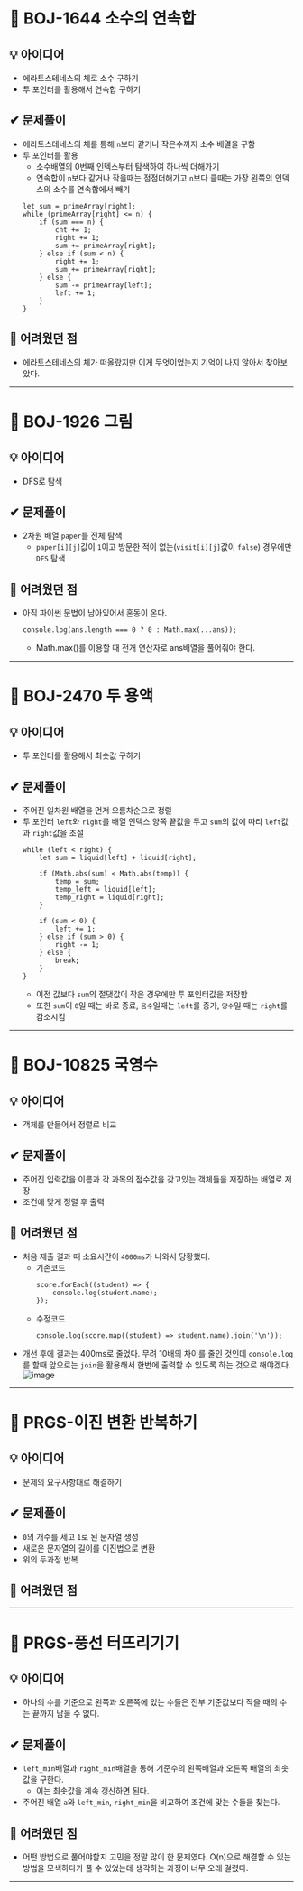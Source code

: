 # 🔎 BOJ-1644 소수의 연속합
## 💡 아이디어
- 에라토스테네스의 체로 소수 구하기
- 투 포인터를 활용해서 연속합 구하기
## ✔ 문제풀이
- 에라토스테네스의 체를 통해 `n`보다 같거나 작은수까지 소수 배열을 구함
- 투 포인터를 활용
    - 소수배열의 0번째 인덱스부터 탐색하여 하나씩 더해가기
    - 연속합이 `n`보다 같거나 작을때는 점점더해가고 `n`보다 클때는 가장 왼쪽의 인덱스의 소수를 연속합에서 빼기
    ```
    let sum = primeArray[right];
    while (primeArray[right] <= n) {
        if (sum === n) {
            cnt += 1;
            right += 1;
            sum += primeArray[right];
        } else if (sum < n) {
            right += 1;
            sum += primeArray[right];
        } else {
            sum -= primeArray[left];
            left += 1;
        }
    }
    ```
## 🤕 어려웠던 점
- 에라토스테네스의 체가 떠올랐지만 이게 무엇이었는지 기억이 나지 않아서 찾아보았다.

---

# 🔎 BOJ-1926 그림
## 💡 아이디어
- DFS로 탐색
## ✔ 문제풀이
- 2차원 배열 `paper`를 전체 탐색
    - `paper[i][j]`값이 `1`이고 방문한 적이 없는(`visit[i][j]`값이 `false`) 경우에만 `DFS` 탐색
## 🤕 어려웠던 점
- 아직 파이썬 문법이 남아있어서 혼동이 온다.
    ```
    console.log(ans.length === 0 ? 0 : Math.max(...ans));
    ```
    - Math.max()를 이용할 때 전개 연산자로 ans배열을 풀어줘야 한다.

---

# 🔎 BOJ-2470 두 용액
## 💡 아이디어
- 투 포인터를 활용해서 최솟값 구하기
## ✔ 문제풀이
- 주어진 일차원 배열을 먼저 오름차순으로 정렬
- 투 포인터 `left`와 `right`를 배열 인덱스 양쪽 끝값을 두고 `sum`의 값에 따라 `left`값과 `right`값을 조절
    ```
    while (left < right) {
        let sum = liquid[left] + liquid[right];

        if (Math.abs(sum) < Math.abs(temp)) {
            temp = sum;
            temp_left = liquid[left];
            temp_right = liquid[right];
        }

        if (sum < 0) {
            left += 1;
        } else if (sum > 0) {
            right -= 1;
        } else {
            break;
        }
    }
    ```
    - 이전 값보다 `sum`의 절댓값이 작은 경우에만 투 포인터값을 저장함
    - 또한 `sum`이 `0`일 때는 바로 종료, `음수`일때는 `left`를 증가, `양수`일 때는 `right`를 감소시킴

---

# 🔎 BOJ-10825 국영수
## 💡 아이디어
- 객체를 만들어서 정렬로 비교
## ✔ 문제풀이
- 주어진 입력값을 이름과 각 과목의 점수값을 갖고있는 객체들을 저장하는 배열로 저장
- 조건에 맞게 정렬 후 출력
## 🤕 어려웠던 점
- 처음 제출 결과 때 소요시간이 `4000ms`가 나와서 당황했다.
    - 기존코드
        ```
        score.forEach((student) => {
            console.log(student.name);
        });
        ```
    - 수정코드
        ```
        console.log(score.map((student) => student.name).join('\n'));
        ```
- 개선 후에 결과는 400ms로 줄었다. 무려 10배의 차이를 줄인 것인데 `console.log`를 할때 앞으로는 `join`을 활용해서 한번에 출력할 수 있도록 하는 것으로 해야겠다.
![image](https://github.com/user-attachments/assets/b8c1f30b-8d25-4794-8724-92f4d2991655)

---

# 🔎 PRGS-이진 변환 반복하기
## 💡 아이디어
- 문제의 요구사항대로 해결하기
## ✔ 문제풀이
- `0`의 개수를 세고 `1`로 된 문자열 생성
- 새로운 문자열의 길이를 이진법으로 변환
- 위의 두과정 반복
## 🤕 어려웠던 점

---

# 🔎 PRGS-풍선 터뜨리기기
## 💡 아이디어
- 하나의 수를 기준으로 왼쪽과 오른쪽에 있는 수들은 전부 기준값보다 작을 때의 수는 끝까지 남을 수 없다.
## ✔ 문제풀이
- `left_min`배열과 `right_min`배열을 통해 기준수의 왼쪽배열과 오른쪽 배열의 최솟값을 구한다.
    - 이는 최솟값을 계속 갱신하면 된다.
- 주어진 배열 `a`와 `left_min`, `right_min`을 비교하여 조건에 맞는 수들을 찾는다.
## 🤕 어려웠던 점
- 어떤 방법으로 풀어야할지 고민을 정말 많이 한 문제였다. O(n)으로 해결할 수 있는 방법을 모색하다가 풀 수 있었는데 생각하는 과정이 너무 오래 걸렸다.

---

